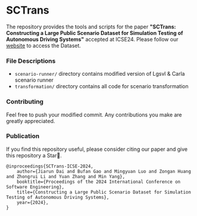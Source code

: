 # SCTrans
The repository provides the tools and scripts for the paper **"SCTrans: Constructing a Large Public Scenario Dataset for Simulation Testing of Autonomous Driving Systems"** accepted at ICSE24. Please follow our [website](https://seclab-fudan.github.io/SCTrans/) to access the Dataset.

### File Descriptions
- `scenario-runner/` directory contains modified version of Lgsvl & Carla scenario runner
- `transformation/` directory contains all code for scenario transformation

### Contributing
Feel free to push your modified commit. Any contributions you make are greatly appreciated.

### Publication
If you find this repository useful, please consider citing our paper and give this repository a Star🌟.
```
@inproceedings{SCTrans-ICSE-2024,
    author={Jiarun Dai and Bufan Gao and Mingyuan Luo and Zongan Huang and Zhongrui Li and Yuan Zhang and Min Yang},
    booktitle={Proceedings of the 2024 International Conference on Software Engineering},
    title={Constructing a Large Public Scenario Dataset for Simulation Testing of Autonomous Driving Systems},
    year={2024},
}
```



